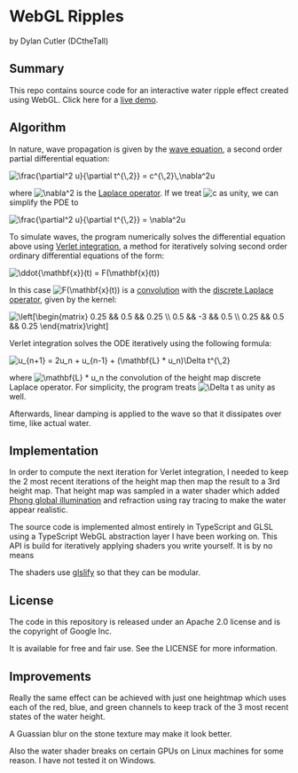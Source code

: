 # WebGL Ripples

by Dylan Cutler (DCtheTall)

## Summary

This repo contains source code for an interactive water ripple effect created
using WebGL. Click here for a [live demo](https://dcthetall-webgl-ripple.herokuapp.com/).

## Algorithm

In nature, wave propagation is given by the [wave equation](https://en.wikipedia.org/wiki/Wave_equation),
a second order partial differential equation:

<img src="https://tex.s2cms.ru/svg/%20%5Cfrac%7B%5Cpartial%5E2%20u%7D%7B%5Cpartial%20t%5E%7B%5C%2C2%7D%7D%20%3D%20c%5E%7B%5C%2C2%7D%5C%2C%5Cnabla%5E2u%20" alt=" \frac{\partial^2 u}{\partial t^{\,2}} = c^{\,2}\,\nabla^2u " />

where <img src="https://tex.s2cms.ru/svg/%5Cnabla%5E2" alt="\nabla^2" /> is the [Laplace operator](https://en.wikipedia.org/wiki/Laplace_operator). If we treat <img src="https://tex.s2cms.ru/svg/c" alt="c" /> as unity, we can simplify the PDE to

<img src="https://tex.s2cms.ru/svg/%20%5Cfrac%7B%5Cpartial%5E2%20u%7D%7B%5Cpartial%20t%5E%7B%5C%2C2%7D%7D%20%3D%20%5Cnabla%5E2u%20" alt=" \frac{\partial^2 u}{\partial t^{\,2}} = \nabla^2u " />

To simulate waves, the program numerically solves the differential equation above using
[Verlet integration](https://en.wikipedia.org/wiki/Verlet_integration#Basic_St%C3%B6rmer%E2%80%93Verlet),
a method for iteratively solving second order ordinary differential equations of the form:

<img src="https://tex.s2cms.ru/svg/%20%5Cddot%7B%5Cmathbf%7Bx%7D%7D(t)%20%3D%20F(%5Cmathbf%7Bx%7D(t))%20" alt=" \ddot{\mathbf{x}}(t) = F(\mathbf{x}(t)) " />

In this case <img src="https://tex.s2cms.ru/svg/F(%5Cmathbf%7Bx%7D(t))" alt="F(\mathbf{x}(t))" />
is a [convolution](https://en.wikipedia.org/wiki/Convolution#Discrete_convolution)
with the
[discrete Laplace operator](https://en.wikipedia.org/wiki/Discrete_Laplace_operator),
given by the kernel:

<img src="https://tex.s2cms.ru/svg/%5Cleft%5B%5Cbegin%7Bmatrix%7D%0A0.25%20%26%26%200.5%20%26%26%200.25%20%5C%5C%0A0.5%20%26%26%20-3%20%26%26%200.5%20%5C%5C%0A0.25%20%26%26%200.5%20%26%26%200.25%0A%5Cend%7Bmatrix%7D%5Cright%5D" alt="\left[\begin{matrix}
0.25 &amp;&amp; 0.5 &amp;&amp; 0.25 \\
0.5 &amp;&amp; -3 &amp;&amp; 0.5 \\
0.25 &amp;&amp; 0.5 &amp;&amp; 0.25
\end{matrix}\right]" />

Verlet integration solves the ODE iteratively using the following formula:

<img src="https://tex.s2cms.ru/svg/%20u_%7Bn%2B1%7D%20%3D%202u_n%20%2B%20u_%7Bn-1%7D%20%2B%20(%5Cmathbf%7BL%7D%20*%20u_n)%5CDelta%20t%5E%7B%5C%2C2%7D%20" alt=" u_{n+1} = 2u_n + u_{n-1} + (\mathbf{L} * u_n)\Delta t^{\,2} " />

where <img src="https://tex.s2cms.ru/svg/%5Cmathbf%7BL%7D%20*%20u_n" alt="\mathbf{L} * u_n" /> the convolution of the height map
discrete Laplace operator. For simplicity, the program treats <img src="https://tex.s2cms.ru/svg/%5CDelta%20t" alt="\Delta t" /> as unity as well.

Afterwards, linear damping is applied to the wave so that it dissipates over time, like
actual water.

## Implementation

In order to compute the next iteration for Verlet integration, I needed to keep the 2 most recent iterations of the height map then map the result to a 3rd height map.
That height map was sampled in a water shader which added
[Phong global illumination](https://en.wikipedia.org/wiki/Phong_reflection_model)
and refraction using ray tracing to make the water appear realistic.

The source code is implemented almost entirely in TypeScript and GLSL using a TypeScript WebGL abstraction layer I have been working on. This API is build for iteratively applying shaders you write yourself.  It is by no means

The shaders use [glslify](https://github.com/glslify/glslify) so that they can be modular.

## License

The code in this repository is released under an Apache 2.0 license and is the copyright
of Google Inc.

It is available for free and fair use. See the LICENSE for more information.

## Improvements

Really the same effect can be achieved with just one heightmap which uses each of the red, blue, and green channels to keep track of the 3 most recent states of the water
height.

A Guassian blur on the stone texture may make it look better.

Also the water shader breaks on certain GPUs on Linux machines for some reason. I have not tested it on Windows.
